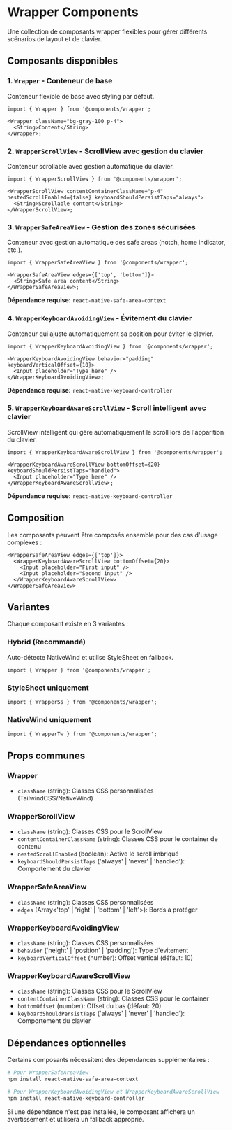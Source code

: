# Wrapper Components

Une collection de composants wrapper flexibles pour gérer différents scénarios de layout et de clavier.

## Composants disponibles

### 1. `Wrapper` - Conteneur de base

Conteneur flexible de base avec styling par défaut.

```tsx
import { Wrapper } from '@components/wrapper';

<Wrapper className="bg-gray-100 p-4">
  <String>Content</String>
</Wrapper>;
```

### 2. `WrapperScrollView` - ScrollView avec gestion du clavier

Conteneur scrollable avec gestion automatique du clavier.

```tsx
import { WrapperScrollView } from '@components/wrapper';

<WrapperScrollView contentContainerClassName="p-4" nestedScrollEnabled={false} keyboardShouldPersistTaps="always">
  <String>Scrollable content</String>
</WrapperScrollView>;
```

### 3. `WrapperSafeAreaView` - Gestion des zones sécurisées

Conteneur avec gestion automatique des safe areas (notch, home indicator, etc.).

```tsx
import { WrapperSafeAreaView } from '@components/wrapper';

<WrapperSafeAreaView edges={['top', 'bottom']}>
  <String>Safe area content</String>
</WrapperSafeAreaView>;
```

**Dépendance requise:** `react-native-safe-area-context`

### 4. `WrapperKeyboardAvoidingView` - Évitement du clavier

Conteneur qui ajuste automatiquement sa position pour éviter le clavier.

```tsx
import { WrapperKeyboardAvoidingView } from '@components/wrapper';

<WrapperKeyboardAvoidingView behavior="padding" keyboardVerticalOffset={10}>
  <Input placeholder="Type here" />
</WrapperKeyboardAvoidingView>;
```

**Dépendance requise:** `react-native-keyboard-controller`

### 5. `WrapperKeyboardAwareScrollView` - Scroll intelligent avec clavier

ScrollView intelligent qui gère automatiquement le scroll lors de l'apparition du clavier.

```tsx
import { WrapperKeyboardAwareScrollView } from '@components/wrapper';

<WrapperKeyboardAwareScrollView bottomOffset={20} keyboardShouldPersistTaps="handled">
  <Input placeholder="Type here" />
</WrapperKeyboardAwareScrollView>;
```

**Dépendance requise:** `react-native-keyboard-controller`

## Composition

Les composants peuvent être composés ensemble pour des cas d'usage complexes :

```tsx
<WrapperSafeAreaView edges={['top']}>
  <WrapperKeyboardAwareScrollView bottomOffset={20}>
    <Input placeholder="First input" />
    <Input placeholder="Second input" />
  </WrapperKeyboardAwareScrollView>
</WrapperSafeAreaView>
```

## Variantes

Chaque composant existe en 3 variantes :

### Hybrid (Recommandé)

Auto-détecte NativeWind et utilise StyleSheet en fallback.

```tsx
import { Wrapper } from '@components/wrapper';
```

### StyleSheet uniquement

```tsx
import { WrapperSs } from '@components/wrapper';
```

### NativeWind uniquement

```tsx
import { WrapperTw } from '@components/wrapper';
```

## Props communes

### Wrapper

- `className` (string): Classes CSS personnalisées (TailwindCSS/NativeWind)

### WrapperScrollView

- `className` (string): Classes CSS pour le ScrollView
- `contentContainerClassName` (string): Classes CSS pour le container de contenu
- `nestedScrollEnabled` (boolean): Active le scroll imbriqué
- `keyboardShouldPersistTaps` ('always' | 'never' | 'handled'): Comportement du clavier

### WrapperSafeAreaView

- `className` (string): Classes CSS personnalisées
- `edges` (Array<'top' | 'right' | 'bottom' | 'left'>): Bords à protéger

### WrapperKeyboardAvoidingView

- `className` (string): Classes CSS personnalisées
- `behavior` ('height' | 'position' | 'padding'): Type d'évitement
- `keyboardVerticalOffset` (number): Offset vertical (défaut: 10)

### WrapperKeyboardAwareScrollView

- `className` (string): Classes CSS pour le ScrollView
- `contentContainerClassName` (string): Classes CSS pour le container
- `bottomOffset` (number): Offset du bas (défaut: 20)
- `keyboardShouldPersistTaps` ('always' | 'never' | 'handled'): Comportement du clavier

## Dépendances optionnelles

Certains composants nécessitent des dépendances supplémentaires :

```bash
# Pour WrapperSafeAreaView
npm install react-native-safe-area-context

# Pour WrapperKeyboardAvoidingView et WrapperKeyboardAwareScrollView
npm install react-native-keyboard-controller
```

Si une dépendance n'est pas installée, le composant affichera un avertissement et utilisera un fallback approprié.
